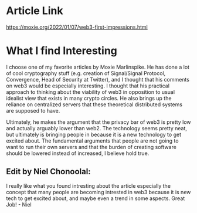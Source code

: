 # Article Link

https://moxie.org/2022/01/07/web3-first-impressions.html

# What I find Interesting

I choose one of my favorite articles by Moxie Marlinspike. He has done a lot of cool cryptography stuff (e.g. creation of Signal/Signal Protocol, Convergence, Head of Security at Twitter), and I thought that his comments on web3 would be especially interesting. I thought that his practical approach to thinking about the viability of web3 in opposition to usual idealist view that exists in many crypto circles. He also brings up the reliance on centralized servers that these theoretical distributed systems are supposed to have. 

Ultimately, he makes the argument that the privacy bar of web3 is pretty low and actually arguably lower than web2. The technology seems pretty neat, but ultimately is bringing people in because it is a new technology to get excited about. The fundamental arguments that people are not going to want to run their own servers and that the burden of creating software should be lowered instead of increased, I believe hold true.

## Edit by Niel Chonoolal:

I really like what you found intresting about the article especially the concept that many people are becoming intrested in web3 because it is new tech to get excited about, and maybe even a trend in some aspects. Great Job! - Niel